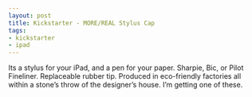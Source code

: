 ```yaml
---
layout: post
title: Kickstarter - MORE/REAL Stylus Cap
tags:
- kickstarter
- ipad
---
```

Its a stylus for your iPad, and a pen for your paper. Sharpie, Bic, or Pilot Fineliner. Replaceable rubber tip. Produced in eco-friendly factories all within a stone’s throw of the designer’s house. I’m getting one of these.
